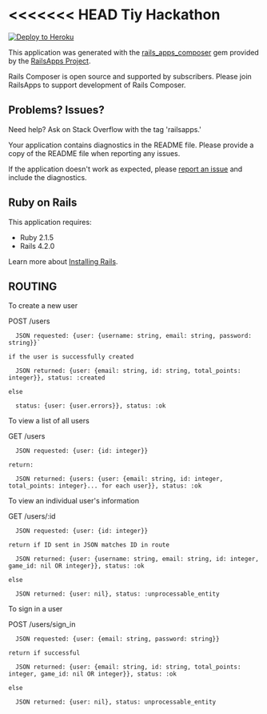 <<<<<<< HEAD
Tiy Hackathon
================

[![Deploy to Heroku](https://www.herokucdn.com/deploy/button.png)](https://heroku.com/deploy)

This application was generated with the [rails_apps_composer](https://github.com/RailsApps/rails_apps_composer) gem
provided by the [RailsApps Project](http://railsapps.github.io/).

Rails Composer is open source and supported by subscribers. Please join RailsApps to support development of Rails Composer.

Problems? Issues?
-----------

Need help? Ask on Stack Overflow with the tag 'railsapps.'

Your application contains diagnostics in the README file. Please provide a copy of the README file when reporting any issues.

If the application doesn't work as expected, please [report an issue](https://github.com/RailsApps/rails_apps_composer/issues)
and include the diagnostics.

Ruby on Rails
-------------

This application requires:

- Ruby 2.1.5
- Rails 4.2.0

Learn more about [Installing Rails](http://railsapps.github.io/installing-rails.html).

ROUTING
-------


To create a new user


  POST /users

      JSON requested: {user: {username: string, email: string, password: string}}`

    if the user is successfully created
  
      JSON returned: {user: {email: string, id: string, total_points: integer}}, status: :created

    else

      status: {user: {user.errors}}, status: :ok

To view a list of all users

  GET /users

      JSON requested: {user: {id: integer}}

    return:

      JSON returned: {users: {user: {email: string, id: integer, total_points: integer}... for each user}}, status: :ok


To view an individual user's information

  GET /users/:id

      JSON requested: {user: {id: integer}}

    return if ID sent in JSON matches ID in route

      JSON returned: {user: {username: string, email: string, id: integer, game_id: nil OR integer}}, status: :ok

    else

      JSON returned: {user: nil}, status: :unprocessable_entity


To sign in a user

  POST /users/sign_in

      JSON requested: {user: {email: string, password: string}}

    return if successful

      JSON returned: {user: {email: string, id: string, total_points: integer, game_id: nil OR integer}}, status: :ok

    else

      JSON returned: {user: nil}, status: unprocessable_entity







